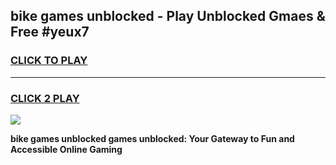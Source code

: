 
## bike games unblocked - Play Unblocked Gmaes & Free #yeux7
<h3>
<a href="https://premium.freeplayer.one?title=bike_games_unblocked&ref=01M">CLICK TO PLAY</a></h3>
<hr>

<h3>
<a href="https://premium.freeplayer.one?title=bike_games_unblocked&ref=01M">CLICK 2 PLAY</a>
  
</h3>

<a href="https://premium.freeplayer.one?title=bike_games_unblocked&ref=01M"><img src="https://clearcache.store/games.png"></a>


**bike games unblocked games unblocked: Your Gateway to Fun and Accessible Online Gaming**
